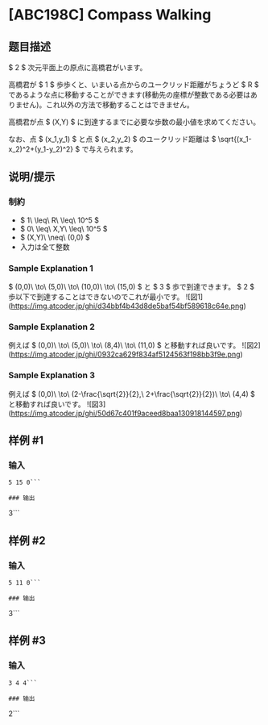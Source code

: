# [ABC198C] Compass Walking

## 题目描述

[problemUrl]: https://atcoder.jp/contests/abc198/tasks/abc198_c

$ 2 $ 次元平面上の原点に高橋君がいます。

高橋君が $ 1 $ 歩歩くと、いまいる点からのユークリッド距離がちょうど $ R $ であるような点に移動することができます(移動先の座標が整数である必要はありません)。これ以外の方法で移動することはできません。

高橋君が点 $ (X,Y) $ に到達するまでに必要な歩数の最小値を求めてください。

なお、点 $ (x_1,y_1) $ と点 $ (x_2,y_2) $ のユークリッド距離は $ \sqrt{(x_1-x_2)^2+(y_1-y_2)^2} $ で与えられます。

## 说明/提示

### 制約

- $ 1\ \leq\ R\ \leq\ 10^5 $
- $ 0\ \leq\ X,Y\ \leq\ 10^5 $
- $ (X,Y)\ \neq\ (0,0) $
- 入力は全て整数

### Sample Explanation 1

$ (0,0)\ \to\ (5,0)\ \to\ (10,0)\ \to\ (15,0) $ と $ 3 $ 歩で到達できます。 $ 2 $ 歩以下で到達することはできないのでこれが最小です。 !\[図1\](https://img.atcoder.jp/ghi/d34bbf4b43d8de5baf54bf589618c64e.png)

### Sample Explanation 2

例えば $ (0,0)\ \to\ (5,0)\ \to\ (8,4)\ \to\ (11,0) $ と移動すれば良いです。 !\[図2\](https://img.atcoder.jp/ghi/0932ca629f834af5124563f198bb3f9e.png)

### Sample Explanation 3

例えば $ (0,0)\ \to\ (2-\frac{\sqrt{2}}{2},\ 2+\frac{\sqrt{2}}{2})\ \to\ (4,4) $ と移動すれば良いです。 !\[図3\](https://img.atcoder.jp/ghi/50d67c401f9aceed8baa130918144597.png)

## 样例 #1

### 输入

```
5 15 0```

### 输出

```
3```

## 样例 #2

### 输入

```
5 11 0```

### 输出

```
3```

## 样例 #3

### 输入

```
3 4 4```

### 输出

```
2```

